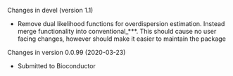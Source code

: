 Changes in devel (version 1.1)
+ Remove dual likelihood functions for overdispersion estimation.
Instead merge functionality into conventional_***. This should
cause no user facing changes, however should make it easier to 
maintain the package


Changes in version 0.0.99 (2020-03-23)
+ Submitted to Bioconductor
